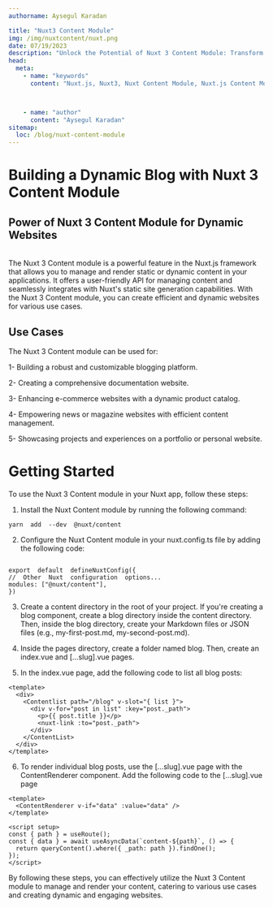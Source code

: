 ```yaml
---
authorname: Aysegul Karadan

title: "Nuxt3 Content Module"
img: /img/nuxtcontent/nuxt.png
date: 07/19/2023
description: "Unlock the Potential of Nuxt 3 Content Module: Transform Your Website into a Dynamic Content Hub"
head:
  meta:
    - name: "keywords"
      content: "Nuxt.js, Nuxt3, Nuxt Content Module, Nuxt.js Content Module, Nuxt Content, Dynamic websites, Static site generation, Blogging platform, Content management, Blog content, E-commerce product catalog, User-friendly API, User experience, Nuxt.js tutorials, Nuxt.js guides, Nuxt Content integration, How to use Nuxt Content, Step-by-step Nuxt Content, Nuxt.js development, Nuxt Content examples, Static site management, Dynamic content, Content strategies, Nuxt.js features, Blog management, SEO for blogs, Blog customization, Nuxt.js configuration, Frontend development, Backend development, Web development, Vue.js integration, Content-rich websites, Content delivery, Web performance optimization, Content creation, Nuxt.js best practices, Nuxt Content setup, Nuxt Content for blogs, Nuxt Content use cases, Content organization, Blog design, Interactive content, User interface design, Content editing, Blogging tools, Nuxt.js applications, Blog features, Web content management, Nuxt.js deployment, Nuxt Content tutorial, Nuxt Content documentation, Nuxt.js and Vue.js, API integration, Nuxt.js project setup, Content publishing, Blog SEO tips, Nuxt Content for static sites, Nuxt Content examples, Blog development, Web application content, Nuxt.js tips, Content handling, Nuxt.js blog setup, Nuxt Content benefits, Blog content strategies, Nuxt Content and Nuxt.js, Static and dynamic content, Nuxt.js capabilities, Nuxt Content module features, Blogging with Nuxt, Nuxt Content for dynamic sites, Blog content management, Advanced Nuxt Content, Nuxt.js extensions, Content optimization, Nuxt.js community resources, Nuxt Content and SEO, Nuxt Content module integration, Blog setup guide, Nuxt Content best practices, Content-driven development, Nuxt.js content delivery, Web content strategies, Nuxt.js and content management, Nuxt Content "



    - name: "author"
      content: "Aysegul Karadan"
sitemap:
  loc: /blog/nuxt-content-module
---
```


# Building a Dynamic Blog with Nuxt 3 Content Module

 <h2>Power of Nuxt 3 Content Module for Dynamic Websites</h2>

<br/>The Nuxt 3 Content module is a powerful feature in the Nuxt.js framework that allows you to manage and render static or dynamic content in your applications. It offers a user-friendly API for managing content and seamlessly integrates with Nuxt's static site generation capabilities. With the Nuxt 3 Content module, you can create efficient and dynamic websites for various use cases.

<h2>Use Cases</h2>

The Nuxt 3 Content module can be used for:

1- Building a robust and customizable blogging platform.

2- Creating a comprehensive documentation website.

3- Enhancing e-commerce websites with a dynamic product catalog.

4- Empowering news or magazine websites with efficient content management.

5- Showcasing projects and experiences on a portfolio or personal website.

<h1>Getting Started</h1>

To use the Nuxt 3 Content module in your Nuxt app, follow these steps:

1. Install the Nuxt Content module by running the following command:

```shell
yarn  add  --dev  @nuxt/content
```

2. Configure the Nuxt Content module in your nuxt.config.ts file by adding the following code:

```shell

export  default  defineNuxtConfig({
//  Other  Nuxt  configuration  options...
modules: ["@nuxt/content"],
})

```

3. Create a content directory in the root of your project. If you're creating a blog component, create a blog directory inside the content directory. Then, inside the blog directory, create your Markdown files or JSON files (e.g., my-first-post.md, my-second-post.md).

4. Inside the pages directory, create a folder named blog. Then, create an index.vue and [...slug].vue pages.

5. In the index.vue page, add the following code to list all blog posts:

```vue
<template>
  <div>
    <Contentlist path="/blog" v-slot="{ list }">
      <div v-for="post in list" :key="post._path">
        <p>{{ post.title }}</p>
        <nuxt-link :to="post._path">
      </div>
    </ContentList>
  </div>
</template>
```

6. To render individual blog posts, use the [...slug].vue page with the
   ContentRenderer component. Add the following code to the [...slug].vue page

```vue
<template>
  <ContentRenderer v-if="data" :value="data" />
</template>

<script setup>
const { path } = useRoute();
const { data } = await useAsyncData(`content-${path}`, () => {
  return queryContent().where({ _path: path }).findOne();
});
</script>
```

By following these steps, you can effectively utilize the Nuxt 3 Content
module to manage and render your content, catering to various use cases and
creating dynamic and engaging websites.
